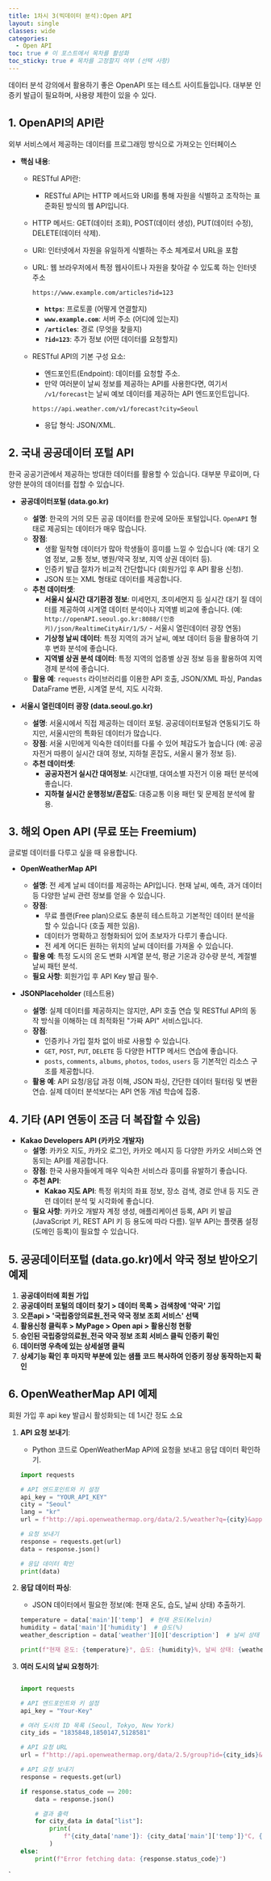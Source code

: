 ```yaml
---
title: 1차시 3(빅데이터 분석):Open API
layout: single
classes: wide
categories:
  - Open API
toc: true # 이 포스트에서 목차를 활성화
toc_sticky: true # 목차를 고정할지 여부 (선택 사항)
---
```


데이터 분석 강의에서 활용하기 좋은 OpenAPI 또는 테스트 사이트들입니다. 대부분 인증키 발급이 필요하며, 사용량 제한이 있을 수 있다.

## **1. OpenAPI의 API란**
외부 서비스에서 제공하는 데이터를 프로그래밍 방식으로 가져오는 인터페이스

- **핵심 내용**:
  - RESTful API란:
    - RESTful API는 HTTP 메서드와 URI를 통해 자원을 식별하고 조작하는 표준화된 방식의 웹 API입니다.
  - HTTP 메서드: GET(데이터 조회), POST(데이터 생성), PUT(데이터 수정), DELETE(데이터 삭제).
  - URI: 인터넷에서 자원을 유일하게 식별하는 주소 체계로서 URL을 포함
  - URL: 웹 브라우저에서 특정 웹사이트나 자원을 찾아갈 수 있도록 하는 인터넷 주소
    ```
    https://www.example.com/articles?id=123
    ```

    - **`https`**: 프로토콜 (어떻게 연결할지)
    - **`www.example.com`**: 서버 주소 (어디에 있는지)
    - **`/articles`**: 경로 (무엇을 찾을지)
    - **`?id=123`**: 추가 정보 (어떤 데이터를 요청할지)

  - RESTful API의 기본 구성 요소:
    - 엔드포인트(Endpoint): 데이터를 요청할 주소. 
    - 만약 여러분이 날씨 정보를 제공하는 API를 사용한다면,
        여기서 `/v1/forecast`는 날씨 예보 데이터를 제공하는 API 엔드포인트입니다.
    
    ```
    https://api.weather.com/v1/forecast?city=Seoul
    ```
    
    - 응답 형식: JSON/XML.

## **2. 국내 공공데이터 포털 API**

한국 공공기관에서 제공하는 방대한 데이터를 활용할 수 있습니다. 대부분 무료이며, 다양한 분야의 데이터를 접할 수 있습니다.

* **공공데이터포털 (data.go.kr)**
    * **설명**: 한국의 거의 모든 공공 데이터를 한곳에 모아둔 포털입니다. `OpenAPI` 형태로 제공되는 데이터가 매우 많습니다.
    * **장점**:
        * 생활 밀착형 데이터가 많아 학생들이 흥미를 느낄 수 있습니다 (예: 대기 오염 정보, 교통 정보, 병원/약국 정보, 지역 상권 데이터 등).
        * 인증키 발급 절차가 비교적 간단합니다 (회원가입 후 API 활용 신청).
        * JSON 또는 XML 형태로 데이터를 제공합니다.
    * **추천 데이터셋**:
        * **서울시 실시간 대기환경 정보**: 미세먼지, 초미세먼지 등 실시간 대기 질 데이터를 제공하여 시계열 데이터 분석이나 지역별 비교에 좋습니다. (예: `http://openAPI.seoul.go.kr:8088/(인증키)/json/RealtimeCityAir/1/5/` - 서울시 열린데이터 광장 연동)
        * **기상청 날씨 데이터**: 특정 지역의 과거 날씨, 예보 데이터 등을 활용하여 기후 변화 분석에 좋습니다.
        * **지역별 상권 분석 데이터**: 특정 지역의 업종별 상권 정보 등을 활용하여 지역 경제 분석에 좋습니다.
    * **활용 예**: `requests` 라이브러리를 이용한 API 호출, JSON/XML 파싱, Pandas DataFrame 변환, 시계열 분석, 지도 시각화.

* **서울시 열린데이터 광장 (data.seoul.go.kr)**
    * **설명**: 서울시에서 직접 제공하는 데이터 포털. 공공데이터포털과 연동되기도 하지만, 서울시만의 특화된 데이터가 많습니다.
    * **장점**: 서울 시민에게 익숙한 데이터를 다룰 수 있어 체감도가 높습니다 (예: 공공자전거 따릉이 실시간 대여 정보, 지하철 혼잡도, 서울시 물가 정보 등).
    * **추천 데이터셋**:
        * **공공자전거 실시간 대여정보**: 시간대별, 대여소별 자전거 이용 패턴 분석에 좋습니다.
        * **지하철 실시간 운행정보/혼잡도**: 대중교통 이용 패턴 및 문제점 분석에 활용.

## **3. 해외 Open API (무료 또는 Freemium)**

글로벌 데이터를 다루고 싶을 때 유용합니다.

* **OpenWeatherMap API**
    * **설명**: 전 세계 날씨 데이터를 제공하는 API입니다. 현재 날씨, 예측, 과거 데이터 등 다양한 날씨 관련 정보를 얻을 수 있습니다.
    * **장점**:
        * 무료 플랜(Free plan)으로도 충분히 테스트하고 기본적인 데이터 분석을 할 수 있습니다 (호출 제한 있음).
        * 데이터가 명확하고 정형화되어 있어 초보자가 다루기 좋습니다.
        * 전 세계 어디든 원하는 위치의 날씨 데이터를 가져올 수 있습니다.
    * **활용 예**: 특정 도시의 온도 변화 시계열 분석, 평균 기온과 강수량 분석, 계절별 날씨 패턴 분석.
    * **필요 사항**: 회원가입 후 API Key 발급 필수.

* **JSONPlaceholder** (테스트용)
    * **설명**: 실제 데이터를 제공하지는 않지만, API 호출 연습 및 RESTful API의 동작 방식을 이해하는 데 최적화된 "가짜 API" 서비스입니다.
    * **장점**:
        * 인증키나 가입 절차 없이 바로 사용할 수 있습니다.
        * `GET`, `POST`, `PUT`, `DELETE` 등 다양한 HTTP 메서드 연습에 좋습니다.
        * `posts`, `comments`, `albums`, `photos`, `todos`, `users` 등 기본적인 리소스 구조를 제공합니다.
    * **활용 예**: API 요청/응답 과정 이해, JSON 파싱, 간단한 데이터 필터링 및 변환 연습. 실제 데이터 분석보다는 API 연동 개념 학습에 집중.

## **4. 기타 (API 연동이 조금 더 복잡할 수 있음)**

* **Kakao Developers API (카카오 개발자)**
    * **설명**: 카카오 지도, 카카오 로그인, 카카오 메시지 등 다양한 카카오 서비스와 연동되는 API를 제공합니다.
    * **장점**: 한국 사용자들에게 매우 익숙한 서비스라 흥미를 유발하기 좋습니다.
    * **추천 API**:
        * **Kakao 지도 API**: 특정 위치의 좌표 정보, 장소 검색, 경로 안내 등 지도 관련 데이터 분석 및 시각화에 좋습니다.
    * **필요 사항**: 카카오 개발자 계정 생성, 애플리케이션 등록, API 키 발급 (JavaScript 키, REST API 키 등 용도에 따라 다름). 일부 API는 플랫폼 설정(도메인 등록)이 필요할 수 있습니다.


## 5. 공공데이터포털 (data.go.kr)에서 약국 정보 받아오기 예제

1. **공공데이터에 회원 가입**
2. **공공데이터 포털의 데이터 찾기 > 데이터 목록 > 검색창에 '약국' 기입**
3. **오픈api > '국립중앙의료원_전국 약국 정보 조회 서비스' 선택**
4. **활용신청 클릭후 > MyPage > Open api > 활용신청 현황**
5. **승인된 국립중앙의료원_전국 약국 정보 조회 서비스 클릭 인증키 확인**
6. **데이터명 우측에 있는 상세설명 클릭**
7. **상세기능 확인 후 마지막 부분에 있는 샘플 코드 복사하여 인증키 정상 동작하는지 확인**


## **6.  OpenWeatherMap API 예제**
회원 가입 후 api key 발급시 활성화되는 데 1시간 정도 소요

1. **API 요청 보내기**:
   - Python 코드로 OpenWeatherMap API에 요청을 보내고 응답 데이터 확인하기.

   ```python
   import requests

   # API 엔드포인트와 키 설정
   api_key = "YOUR_API_KEY"
   city = "Seoul"
   lang = "kr"
   url = f"http://api.openweathermap.org/data/2.5/weather?q={city}&appid={api_key}&lang={lang}&units=metric"

   # 요청 보내기
   response = requests.get(url)
   data = response.json()

   # 응답 데이터 확인
   print(data)
   ```

2. **응답 데이터 파싱**:
   - JSON 데이터에서 필요한 정보(예: 현재 온도, 습도, 날씨 상태) 추출하기.

   ```python
   temperature = data['main']['temp']  # 현재 온도(Kelvin)
   humidity = data['main']['humidity']  # 습도(%)
   weather_description = data['weather'][0]['description']  # 날씨 상태

   print(f"현재 온도: {temperature}°, 습도: {humidity}%, 날씨 상태: {weather_description}")
   ```

3. **여러 도시의 날씨 요청하기**:
    ```python

    import requests

    # API 엔드포인트와 키 설정
    api_key = "Your-Key"

    # 여러 도시의 ID 목록 (Seoul, Tokyo, New York)
    city_ids = "1835848,1850147,5128581"

    # API 요청 URL
    url = f"http://api.openweathermap.org/data/2.5/group?id={city_ids}&appid={api_key}&units=metric&lang=kr"

    # API 요청 보내기
    response = requests.get(url)

    if response.status_code == 200:
        data = response.json()

        # 결과 출력
        for city_data in data["list"]:
            print(
                f"{city_data['name']}: {city_data['main']['temp']}°C, {city_data['weather'][0]['description']}"
            )
    else:
        print(f"Error fetching data: {response.status_code}")
    ```


`